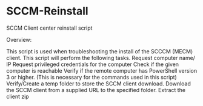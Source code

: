 # SCCM-Reinstall
SCCM Client center reinstall script

Overview:

This script is used when troubleshooting the install of the SCCCM (MECM) client. This script will perform the following tasks. 
  Request computer name/ IP
  Request privileged credentials for the computer
  Check if the given computer is reachable
  Verify if the remote computer has PowerShell version 3 or higher. (This is necessary for the commands used in this script)
  Verify/Create a temp folder to store the SCCM client download. 
  Download the SCCM client from a supplied URL to the specified folder.
  Extract the client zip
  

